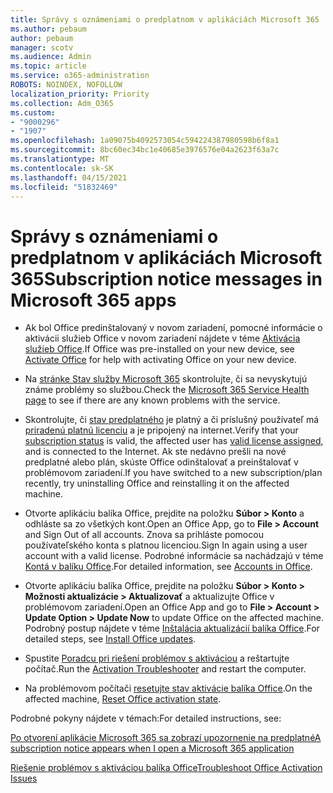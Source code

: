 ```yaml
---
title: Správy s oznámeniami o predplatnom v aplikáciách Microsoft 365
ms.author: pebaum
author: pebaum
manager: scotv
ms.audience: Admin
ms.topic: article
ms.service: o365-administration
ROBOTS: NOINDEX, NOFOLLOW
localization_priority: Priority
ms.collection: Adm_O365
ms.custom:
- "9000296"
- "1907"
ms.openlocfilehash: 1a09075b4092573054c594224387980598b6f8a1
ms.sourcegitcommit: 8bc60ec34bc1e40685e3976576e04a2623f63a7c
ms.translationtype: MT
ms.contentlocale: sk-SK
ms.lasthandoff: 04/15/2021
ms.locfileid: "51832469"
---
```

# <a name="subscription-notice-messages-in-microsoft-365-apps"></a><span data-ttu-id="e5aad-102">Správy s oznámeniami o predplatnom v aplikáciách Microsoft 365</span><span class="sxs-lookup"><span data-stu-id="e5aad-102">Subscription notice messages in Microsoft 365 apps</span></span>

- <span data-ttu-id="e5aad-103">Ak bol Office predinštalovaný v novom zariadení, pomocné informácie o aktivácii služieb Office v novom zariadení nájdete v téme [Aktivácia služieb Office](https://support.office.com/article/activate-office-5bd38f38-db92-448b-a982-ad170b1e187e).</span><span class="sxs-lookup"><span data-stu-id="e5aad-103">If Office was pre-installed on your new device, see [Activate Office](https://support.office.com/article/activate-office-5bd38f38-db92-448b-a982-ad170b1e187e) for help with activating Office on your new device.</span></span>

- <span data-ttu-id="e5aad-104">Na [stránke Stav služby Microsoft 365](https://docs.microsoft.com/office365/enterprise/view-service-health) skontrolujte, či sa nevyskytujú známe problémy so službou.</span><span class="sxs-lookup"><span data-stu-id="e5aad-104">Check the [Microsoft 365 Service Health page](https://docs.microsoft.com/office365/enterprise/view-service-health) to see if there are any known problems with the service.</span></span>

- <span data-ttu-id="e5aad-105">Skontrolujte, či [stav predplatného](https://support.office.com/article/unlicensed-product-and-activation-errors-in-office-0d23d3c0-c19c-4b2f-9845-5344fedc4380#bkmk_checksubscription) je platný a či príslušný používateľ má [priradenú platnú licenciu](https://support.office.com/article/997596B5-4173-4627-B915-36ABAC6786DC?wt.mc_id=Alchemy_ClientDIA) a je pripojený na internet.</span><span class="sxs-lookup"><span data-stu-id="e5aad-105">Verify that your [subscription status](https://support.office.com/article/unlicensed-product-and-activation-errors-in-office-0d23d3c0-c19c-4b2f-9845-5344fedc4380#bkmk_checksubscription) is valid, the affected user has [valid license assigned](https://support.office.com/article/997596B5-4173-4627-B915-36ABAC6786DC?wt.mc_id=Alchemy_ClientDIA), and is connected to the Internet.</span></span> <span data-ttu-id="e5aad-106">Ak ste nedávno prešli na nové predplatné alebo plán, skúste Office odinštalovať a preinštalovať v problémovom zariadení.</span><span class="sxs-lookup"><span data-stu-id="e5aad-106">If you have switched to a new subscription/plan recently, try uninstalling Office and reinstalling it on the affected machine.</span></span>

- <span data-ttu-id="e5aad-107">Otvorte aplikáciu balíka Office, prejdite na položku **Súbor > Konto** a odhláste sa zo všetkých kont.</span><span class="sxs-lookup"><span data-stu-id="e5aad-107">Open an Office App, go to **File > Account** and Sign Out of all accounts.</span></span> <span data-ttu-id="e5aad-108">Znova sa prihláste pomocou používateľského konta s platnou licenciou.</span><span class="sxs-lookup"><span data-stu-id="e5aad-108">Sign In again using a user account with a valid license.</span></span> <span data-ttu-id="e5aad-109">Podrobné informácie sa nachádzajú v téme [Kontá v balíku Office](https://support.office.com/article/accounts-in-office-628ea040-f265-49de-b986-be09c3ebf8a9).</span><span class="sxs-lookup"><span data-stu-id="e5aad-109">For detailed information, see [Accounts in Office](https://support.office.com/article/accounts-in-office-628ea040-f265-49de-b986-be09c3ebf8a9).</span></span>

- <span data-ttu-id="e5aad-110">Otvorte aplikáciu balíka Office, prejdite na položku **Súbor > Konto > Možnosti aktualizácie > Aktualizovať** a aktualizujte Office v problémovom zariadení.</span><span class="sxs-lookup"><span data-stu-id="e5aad-110">Open an Office App and go to **File > Account > Update Option > Update Now** to update Office on the affected machine.</span></span> <span data-ttu-id="e5aad-111">Podrobný postup nájdete v téme [Inštalácia aktualizácií balíka Office](https://support.office.com/article/install-office-updates-2ab296f3-7f03-43a2-8e50-46de917611c5).</span><span class="sxs-lookup"><span data-stu-id="e5aad-111">For detailed steps, see [Install Office updates](https://support.office.com/article/install-office-updates-2ab296f3-7f03-43a2-8e50-46de917611c5).</span></span>

- <span data-ttu-id="e5aad-112">Spustite [Poradcu pri riešení problémov s aktiváciou](https://aka.ms/SARA-OfficeActivation-Alchemy) a reštartujte počítač.</span><span class="sxs-lookup"><span data-stu-id="e5aad-112">Run the [Activation Troubleshooter](https://aka.ms/SARA-OfficeActivation-Alchemy) and restart the computer.</span></span>

- <span data-ttu-id="e5aad-113">Na problémovom počítači [resetujte stav aktivácie balíka Office](https://docs.microsoft.com/office/troubleshoot/activation/reset-office-365-proplus-activation-state).</span><span class="sxs-lookup"><span data-stu-id="e5aad-113">On the affected machine, [Reset Office activation state](https://docs.microsoft.com/office/troubleshoot/activation/reset-office-365-proplus-activation-state).</span></span>

<span data-ttu-id="e5aad-114">Podrobné pokyny nájdete v témach:</span><span class="sxs-lookup"><span data-stu-id="e5aad-114">For detailed instructions, see:</span></span> 

[<span data-ttu-id="e5aad-115">Po otvorení aplikácie Microsoft 365 sa zobrazí upozornenie na predplatné</span><span class="sxs-lookup"><span data-stu-id="e5aad-115">A subscription notice appears when I open a Microsoft 365 application</span></span>](https://support.office.com/article/a-subscription-notice-appears-when-i-open-an-office-365-application-4cabe32c-f594-4c0e-9191-3d3ade10cceb)

[<span data-ttu-id="e5aad-116">Riešenie problémov s aktiváciou balíka Office</span><span class="sxs-lookup"><span data-stu-id="e5aad-116">Troubleshoot Office Activation Issues</span></span>](https://support.office.com/article/unlicensed-product-and-activation-errors-in-office-0d23d3c0-c19c-4b2f-9845-5344fedc4380)
